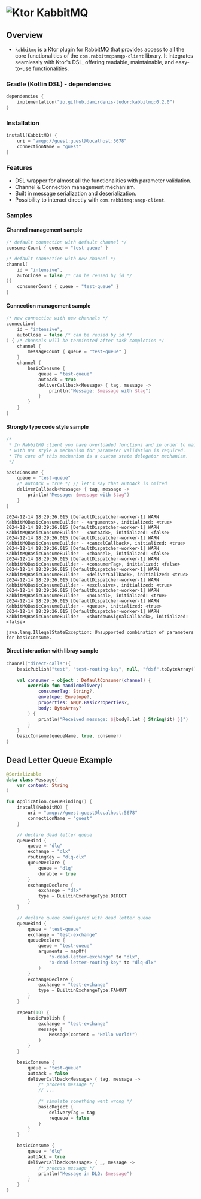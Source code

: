 # ![Ktor](https://avatars.githubusercontent.com/u/28214161?s=40&v=4.svg) KabbitMQ

## Overview

- `kabbitmq` is a Ktor plugin for RabbitMQ that provides access to all the core functionalities of the `com.rabbitmq:amqp-client` library. It integrates seamlessly with Ktor's DSL, offering readable, maintainable, and easy-to-use functionalities.



### Gradle (Kotlin DSL) - dependencies

```kotlin
dependencies {
    implementation("io.github.damirdenis-tudor:kabbitmq:0.2.0")
}
```

### Installation

```kotlin
install(KabbitMQ) {
    uri = "amqp://guest:guest@localhost:5678"
    connectionName = "guest"
}
```

### Features
- DSL wrapper for almost all the functionalities with parameter validation. 
- Channel & Connection management mechanism.
- Built in message serialization and deserialization.
- Possibility to interact directly with `com.rabbitmq:amqp-client`.

### Samples

#### Channel management sample
```kotlin
/* default connection with default channel */
consumerCount { queue = "test-queue" }

/* default connection with new channel */
channel(
    id = "intensive",
    autoClose = false /* can be reused by id */ 
){
    consumerCount { queue = "test-queue" }
}
```

#### Connection management sample
```kotlin
/* new connection with new channels */
connection(
    id = "intensive",
    autoClose = false /* can be reused by id */
) { /* channels will be terminated after task completion */
    channel {
        messageCount { queue = "test-queue" }
    }
    channel {
        basicConsume {
            queue = "test-queue"
            autoAck = true
            deliverCallback<Message> { tag, message ->
                println("Message: $message with $tag")
            }
        }
    }
}
```

#### Strongly type code style sample


```kotlin
/* 
 * In RabbitMQ client you have overloaded functions and in order to maintain compatibility 
 * with DSL style a mechanism for parameter validation is required.
 * The core of this mechanism is a custom state delegator mechanism.
 */

basicConsume {
    queue = "test-queue"
    /* autoAck = true */ // let's say that autoAck is omited
    deliverCallback<Message> { tag, message ->
        println("Message: $message with $tag")
    }
}
```

```log
2024-12-14 18:29:26.015 [DefaultDispatcher-worker-1] WARN  KabbitMQBasicConsumeBuilder - <arguments>, initialized: <true>
2024-12-14 18:29:26.015 [DefaultDispatcher-worker-1] WARN  KabbitMQBasicConsumeBuilder - <autoAck>, initialized: <false>
2024-12-14 18:29:26.015 [DefaultDispatcher-worker-1] WARN  KabbitMQBasicConsumeBuilder - <cancelCallback>, initialized: <true>
2024-12-14 18:29:26.015 [DefaultDispatcher-worker-1] WARN  KabbitMQBasicConsumeBuilder - <channel>, initialized: <false>
2024-12-14 18:29:26.015 [DefaultDispatcher-worker-1] WARN  KabbitMQBasicConsumeBuilder - <consumerTag>, initialized: <false>
2024-12-14 18:29:26.015 [DefaultDispatcher-worker-1] WARN  KabbitMQBasicConsumeBuilder - <deliverCallback>, initialized: <true>
2024-12-14 18:29:26.015 [DefaultDispatcher-worker-1] WARN  KabbitMQBasicConsumeBuilder - <exclusive>, initialized: <true>
2024-12-14 18:29:26.015 [DefaultDispatcher-worker-1] WARN  KabbitMQBasicConsumeBuilder - <noLocal>, initialized: <true>
2024-12-14 18:29:26.015 [DefaultDispatcher-worker-1] WARN  KabbitMQBasicConsumeBuilder - <queue>, initialized: <true>
2024-12-14 18:29:26.015 [DefaultDispatcher-worker-1] WARN  KabbitMQBasicConsumeBuilder - <shutdownSignalCallback>, initialized: <false>

java.lang.IllegalStateException: Unsupported combination of parameters for basicConsume.
```

#### Direct interaction with libray sample


```kotlin
channel("direct-calls"){
    basicPublish("test", "test-routing-key", null, "fdsf".toByteArray())
    
    val consumer = object : DefaultConsumer(channel) {
        override fun handleDelivery(
            consumerTag: String?,
            envelope: Envelope?,
            properties: AMQP.BasicProperties?,
            body: ByteArray?
        ) {
            println("Received message: ${body?.let { String(it) }}")
        }
    }
    basicConsume(queueName, true, consumer)
}
```


## Dead Letter Queue Example

```kotlin 
@Serializable
data class Message(
    var content: String
)

fun Application.queueBinding() {
    install(KabbitMQ) {
        uri = "amqp://guest:guest@localhost:5678"
        connectionName = "guest"
    }

    // declare dead letter queue
    queueBind {
        queue = "dlq"
        exchange = "dlx"
        routingKey = "dlq-dlx"
        queueDeclare {
            queue = "dlq"
            durable = true
        }
        exchangeDeclare {
            exchange = "dlx"
            type = BuiltinExchangeType.DIRECT
        }
    }

    // declare queue configured with dead letter queue
    queueBind {
        queue = "test-queue"
        exchange = "test-exchange"
        queueDeclare {
            queue = "test-queue"
            arguments = mapOf(
                "x-dead-letter-exchange" to "dlx",
                "x-dead-letter-routing-key" to "dlq-dlx"
            )
        }
        exchangeDeclare {
            exchange = "test-exchange"
            type = BuiltinExchangeType.FANOUT
        }
    }

    repeat(10) {
        basicPublish {
            exchange = "test-exchange"
            message {
                Message(content = "Hello world!")
            }
        }
    }

    basicConsume {
        queue = "test-queue"
        autoAck = false
        deliverCallback<Message> { tag, message ->
            /* process message */
            // ...
            
            /* simulate something went wrong */
            basicReject {
                deliveryTag = tag
                requeue = false
            }
        }
    }

    basicConsume {
        queue = "dlq"
        autoAck = true
        deliverCallback<Message> { _, message ->
            /* process message */
            println("Message in DLQ: $message")
        }
    }
}
```